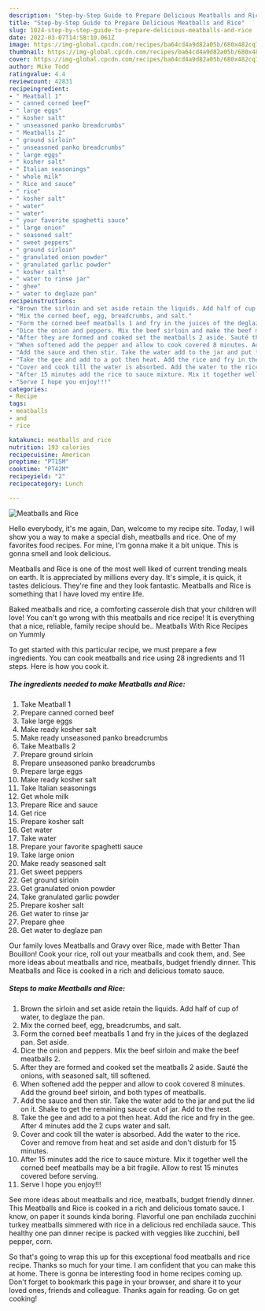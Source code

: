 ```yaml
---
description: "Step-by-Step Guide to Prepare Delicious Meatballs and Rice"
title: "Step-by-Step Guide to Prepare Delicious Meatballs and Rice"
slug: 1024-step-by-step-guide-to-prepare-delicious-meatballs-and-rice
date: 2022-03-07T14:58:10.061Z
image: https://img-global.cpcdn.com/recipes/ba64cd4a9d82a05b/680x482cq70/meatballs-and-rice-recipe-main-photo.jpg
thumbnail: https://img-global.cpcdn.com/recipes/ba64cd4a9d82a05b/680x482cq70/meatballs-and-rice-recipe-main-photo.jpg
cover: https://img-global.cpcdn.com/recipes/ba64cd4a9d82a05b/680x482cq70/meatballs-and-rice-recipe-main-photo.jpg
author: Mike Todd
ratingvalue: 4.4
reviewcount: 42831
recipeingredient:
- " Meatball 1"
- " canned corned beef"
- " large eggs"
- " kosher salt"
- " unseasoned panko breadcrumbs"
- " Meatballs 2"
- " ground sirloin"
- " unseasoned panko breadcrumbs"
- " large eggs"
- " kosher salt"
- " Italian seasonings"
- " whole milk"
- " Rice and sauce"
- " rice"
- " kosher salt"
- " water"
- " water"
- " your favorite spaghetti sauce"
- " large onion"
- " seasoned salt"
- " sweet peppers"
- " ground sirloin"
- " granulated onion powder"
- " granulated garlic powder"
- " kosher salt"
- " water to rinse jar"
- " ghee"
- " water to deglaze pan"
recipeinstructions:
- "Brown the sirloin and set aside retain the liquids. Add half of cup of water, to deglaze the pan."
- "Mix the corned beef, egg, breadcrumbs, and salt."
- "Form the corned beef meatballs 1 and fry in the juices of the deglazed pan. Set aside."
- "Dice the onion and peppers. Mix the beef sirloin and make the beef meatballs 2."
- "After they are formed and cooked set the meatballs 2 aside. Sauté the onions, with seasoned salt, till softened."
- "When softened add the pepper and allow to cook covered 8 minutes. Add the ground beef sirloin, and both types of meatballs."
- "Add the sauce and then stir. Take the water add to the jar and put the lid on it. Shake to get the remaining sauce out of jar. Add to the rest."
- "Take the gee and add to a pot then heat. Add the rice and fry in the gee. After 4 minutes add the 2 cups water and salt."
- "Cover and cook till the water is absorbed. Add the water to the rice. Cover and remove from heat and set aside and don&#39;t disturb for 15 minutes."
- "After 15 minutes add the rice to sauce mixture. Mix it together well the corned beef meatballs may be a bit fragile. Allow to rest 15 minutes covered before serving."
- "Serve I hope you enjoy!!!"
categories:
- Recipe
tags:
- meatballs
- and
- rice

katakunci: meatballs and rice 
nutrition: 193 calories
recipecuisine: American
preptime: "PT15M"
cooktime: "PT42M"
recipeyield: "2"
recipecategory: Lunch

---
```



![Meatballs and Rice](https://img-global.cpcdn.com/recipes/ba64cd4a9d82a05b/680x482cq70/meatballs-and-rice-recipe-main-photo.jpg)

Hello everybody, it's me again, Dan, welcome to my recipe site. Today, I will show you a way to make a special dish, meatballs and rice. One of my favorites food recipes. For mine, I'm gonna make it a bit unique. This is gonna smell and look delicious.

Meatballs and Rice is one of the most well liked of current trending meals on earth. It is appreciated by millions every day. It's simple, it is quick, it tastes delicious. They're fine and they look fantastic. Meatballs and Rice is something that I have loved my entire life.

Baked meatballs and rice, a comforting casserole dish that your children will love! You can&#39;t go wrong with this meatballs and rice recipe! It is everything that a nice, reliable, family recipe should be.. Meatballs With Rice Recipes on Yummly


To get started with this particular recipe, we must prepare a few ingredients. You can cook meatballs and rice using 28 ingredients and 11 steps. Here is how you cook it.

<!--inarticleads1-->

##### The ingredients needed to make Meatballs and Rice:

1. Take  Meatball 1
1. Prepare  canned corned beef
1. Take  large eggs
1. Make ready  kosher salt
1. Make ready  unseasoned panko breadcrumbs
1. Take  Meatballs 2
1. Prepare  ground sirloin
1. Prepare  unseasoned panko breadcrumbs
1. Prepare  large eggs
1. Make ready  kosher salt
1. Take  Italian seasonings
1. Get  whole milk
1. Prepare  Rice and sauce
1. Get  rice
1. Prepare  kosher salt
1. Get  water
1. Take  water
1. Prepare  your favorite spaghetti sauce
1. Take  large onion
1. Make ready  seasoned salt
1. Get  sweet peppers
1. Get  ground sirloin
1. Get  granulated onion powder
1. Take  granulated garlic powder
1. Prepare  kosher salt
1. Get  water to rinse jar
1. Prepare  ghee
1. Get  water to deglaze pan


Our family loves Meatballs and Gravy over Rice, made with Better Than Bouillon! Cook your rice, roll out your meatballs and cook them, and. See more ideas about meatballs and rice, meatballs, budget friendly dinner. This Meatballs and Rice is cooked in a rich and delicious tomato sauce. 

<!--inarticleads2-->

##### Steps to make Meatballs and Rice:

1. Brown the sirloin and set aside retain the liquids. Add half of cup of water, to deglaze the pan.
1. Mix the corned beef, egg, breadcrumbs, and salt.
1. Form the corned beef meatballs 1 and fry in the juices of the deglazed pan. Set aside.
1. Dice the onion and peppers. Mix the beef sirloin and make the beef meatballs 2.
1. After they are formed and cooked set the meatballs 2 aside. Sauté the onions, with seasoned salt, till softened.
1. When softened add the pepper and allow to cook covered 8 minutes. Add the ground beef sirloin, and both types of meatballs.
1. Add the sauce and then stir. Take the water add to the jar and put the lid on it. Shake to get the remaining sauce out of jar. Add to the rest.
1. Take the gee and add to a pot then heat. Add the rice and fry in the gee. After 4 minutes add the 2 cups water and salt.
1. Cover and cook till the water is absorbed. Add the water to the rice. Cover and remove from heat and set aside and don&#39;t disturb for 15 minutes.
1. After 15 minutes add the rice to sauce mixture. Mix it together well the corned beef meatballs may be a bit fragile. Allow to rest 15 minutes covered before serving.
1. Serve I hope you enjoy!!!


See more ideas about meatballs and rice, meatballs, budget friendly dinner. This Meatballs and Rice is cooked in a rich and delicious tomato sauce. I know, on paper it sounds kinda boring. Flavorful one pan enchilada zucchini turkey meatballs simmered with rice in a delicious red enchilada sauce. This healthy one pan dinner recipe is packed with veggies like zucchini, bell pepper, corn. 

So that's going to wrap this up for this exceptional food meatballs and rice recipe. Thanks so much for your time. I am confident that you can make this at home. There is gonna be interesting food in home recipes coming up. Don't forget to bookmark this page in your browser, and share it to your loved ones, friends and colleague. Thanks again for reading. Go on get cooking!
